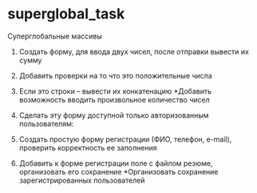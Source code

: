 # superglobal_task
Суперглобальные массивы

1. Создать форму, для ввода двух чисел, после отправки вывести их сумму
2. Добавить проверки на то что это положительные числа
3. Если это строки – вывести их конкатенацию
*Добавить возможность вводить произвольное количество чисел

4. Сделать эту форму доступной только авторизованным пользователям:
5. Создать простую форму регистрации (ФИО, телефон, e-mail), проверить корректность ее заполнения
6. Добавить к форме регистрации поле с файлом резюме, организовать его сохранение
*Организовать сохранение зарегистрированных пользователей
